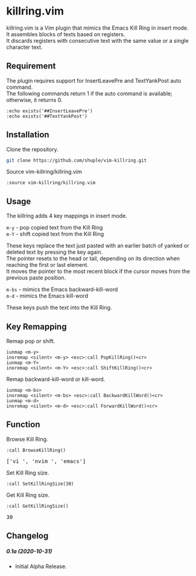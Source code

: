 # killring.vim

killring.vim is a Vim plugin that mimics the Emacs Kill Ring in insert mode.\
It assembles blocks of texts based on registers.\
It discards registers with consecutive text with the same value or a single character text.

## Requirement
The plugin requires support for InsertLeavePre and TextYankPost auto command.\
The following commands return 1 if the auto command is available; otherwise, it returns 0.

```vim
:echo exists('##InsertLeavePre')
:echo exists('##TextYankPost')
```

## Installation
Clone the repository.
```bash
git clone https://github.com/shuple/vim-killring.git
```

Source vim-killring/killring.vim
```vim
:source vim-killring/killring.vim
```

## Usage
The killring adds 4 key mappings in insert mode.

```m-y``` - pop copied text from the Kill Ring\
```m-Y``` - shift copied text from the Kill Ring

These keys replace the text just pasted with an earlier batch of yanked or deleted text by pressing the key again.\
The pointer resets to the head or tail, depending on its direction when reaching the first or last element.\
It moves the pointer to the most recent block if the cursor moves from the previous paste position.

```m-bs``` - mimics the Emacs backward-kill-word\
```m-d``` - mimics the Emacs kill-word

These keys push the text into the Kill Ring.

## Key Remapping
Remap pop or shift.
```vim
iunmap <m-y>
inoremap <silent> <m-y> <esc>:call PopKillRing()<cr>
iunmap <m-Y>
inoremap <silent> <m-Y> <esc>:call ShiftKillRing()<cr>
```

Remap backward-kill-word or kill-word.
```vim
iunmap <m-bs>
inoremap <silent> <m-bs> <esc>:call BackwardKillWord()<cr>
iunmap <m-d>
inoremap <silent> <m-d> <esc>:call ForwardKillWord()<cr>
```

## Function
Browse Kill Ring.
```vim
:call BrowseKillRing()
```
<pre>
['vi ', 'nvim ', 'emacs']
</pre>

Set Kill Ring size.
```vim
:call SetKillRingSize(30)
```

Get Kill Ring size.
```vim
:call GetKillRingSize()
```
<pre>
30
</pre>

## Changelog
##### 0.1a (2020-10-31)
- Initial Alpha Release.
